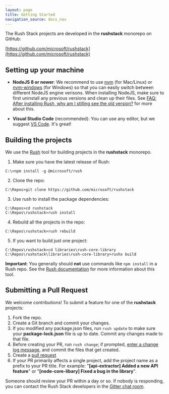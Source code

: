 ```yaml
---
layout: page
title: Getting Started
navigation_source: docs_nav
---
```


The Rush Stack projects are developed in the **rushstack** monorepo on GitHub:

  [https://github.com/microsoft/rushstack](https://github.com/microsoft/rushstack)


## Setting up your machine

- **NodeJS 8 or newer**: We recommend to use [nvm](https://github.com/creationix/nvm) (for Mac/Linux) or [nvm-windows](https://github.com/coreybutler/nvm-windows) (for Windows) so that you can easily switch between different NodeJS engine verisons.  When installing NodeJS, make sure to first uninstall any previous versions and clean up their files.  See [FAQ: After installing Rush, why am I stilling see the old version?](https://github.com/Microsoft/rushstack/wiki/Rush-~-FAQ#after-installing-rush-why-am-i-stilling-see-the-old-version) for more about this.

- **Visual Studio Code** (recommended):  You can use any editor, but we suggest [VS Code](https://code.visualstudio.com).  It's great!


## Building the projects

We use the [Rush](http://rushjs.io) tool for building projects in the **rushstack** monorepo.

1. Make sure you have the latest release of Rush:
```
C:\>npm install -g @microsoft/rush
```

2. Clone the repo:
```
C:\Repos>git clone https://github.com/microsoft/rushstack
```

3. Use rush to install the package dependencies:
```
C:\Repos>cd rushstack
C:\Repos\rushstack>rush install
```

4. Rebuild all the projects in the repo:
```
C:\Repos\rushstack>rush rebuild
```

5. If you want to build just one project:
```
C:\Repos\rushstack>cd libraries\rush-core-library
C:\Repos\rushstack\libraries\rush-core-library>rushx build
```

**Important**: You generally should **not** use commands like `npm install` in a Rush repo.  See the
[Rush documentation](https://rushjs.io/pages/developer/new_developer/) for more information about this tool.

## Submitting a Pull Request

We welcome contributions!  To submit a feature for one of the **rushstack** projects:

1. Fork the repo.
2. Create a Git branch and commit your changes.
3. If you modified any package.json files, run `rush update` to make sure your **package-lock.json** file is up to date.
   Commit any changes made to that file.
4. Before creating your PR, run `rush change`; if prompted, [enter a change log message](https://rushjs.io/pages/best_practices/change_logs/), and commit the files that get created.
5. Create a [pull request](https://help.github.com/articles/creating-a-pull-request/)
6. If your PR primarily affects a single project, add the project name as a prefix to your PR title.  For example: "**[api-extractor] Added a new API feature**" or "**[node-core-libary] Fixed a bug in the library**".

Someone should review your PR within a day or so.  If nobody is responding, you can contact the Rush Stack developers
in the [Gitter chat room](https://gitter.im/rushstack/rushstack).
